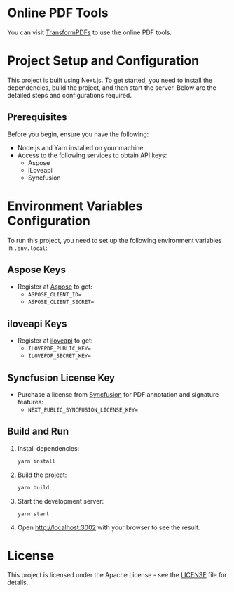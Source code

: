 # Online PDF Tools
You can visit [TransformPDFs](https://transformpdfs.com/) to use the online PDF tools.

# Project Setup and Configuration

This project is built using Next.js. To get started, you need to install the dependencies, build the project, and then start the server. Below are the detailed steps and configurations required.

## Prerequisites

Before you begin, ensure you have the following:

- Node.js and Yarn installed on your machine.
- Access to the following services to obtain API keys:
  - Aspose
  - iLoveapi
  - Syncfusion

# Environment Variables Configuration

To run this project, you need to set up the following environment variables in `.env.local`:

## Aspose Keys
- Register at [Aspose](https://www.aspose.com/) to get:
  - `ASPOSE_CLIENT_ID=`
  - `ASPOSE_CLIENT_SECRET=`


## iloveapi Keys
- Register at [iloveapi](https://iloveapi.com/) to get:
  - `ILOVEPDF_PUBLIC_KEY=`
  - `ILOVEPDF_SECRET_KEY=`

## Syncfusion License Key
- Purchase a license from [Syncfusion](https://www.syncfusion.com/) for PDF annotation and signature features:
  - `NEXT_PUBLIC_SYNCFUSION_LICENSE_KEY=`

## Build and Run
1. Install dependencies:
   ```bash
   yarn install
   ```
2. Build the project:
   ```bash 
   yarn build
   ```
3. Start the development server:
   ```bash
   yarn start
   ```
4. Open [http://localhost:3002](http://localhost:3002) with your browser to see the result.

# License
This project is licensed under the Apache License - see the [LICENSE](LICENSE) file for details.